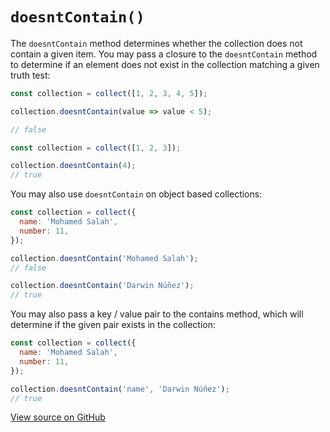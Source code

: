 # `doesntContain()`

The `doesntContain` method determines whether the collection does not contain a given item. You may pass a closure to the `doesntContain` method to determine if an element does not exist in the collection matching a given truth test:

```js
const collection = collect([1, 2, 3, 4, 5]);

collection.doesntContain(value => value < 5);

// false
```

```js
const collection = collect([1, 2, 3]);

collection.doesntContain(4);
// true
```

You may also use `doesntContain` on object based collections:

```js
const collection = collect({
  name: 'Mohamed Salah',
  number: 11,
});

collection.doesntContain('Mohamed Salah');
// false

collection.doesntContain('Darwin Núñez');
// true
```

You may also pass a key / value pair to the contains method, which will determine if the given pair exists in the collection:

```js
const collection = collect({
  name: 'Mohamed Salah',
  number: 11,
});

collection.doesntContain('name', 'Darwin Núñez');
// true
```

[View source on GitHub](https://github.com/ecrmnn/collect.js/blob/master/src/methods/doesntContain.js)
